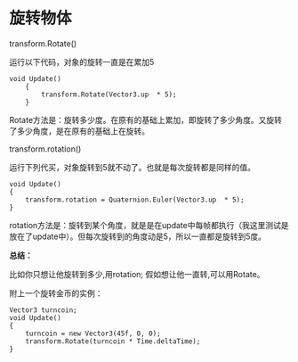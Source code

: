 # 旋转物体

transform.Rotate()

运行以下代码，对象的旋转一直是在累加5

```
void Update()
    {    
        transform.Rotate(Vector3.up  * 5);
    }
```

Rotate方法是：旋转多少度。在原有的基础上累加，即旋转了多少角度。又旋转了多少角度，是在原有的基础上在旋转。

transform.rotation()

运行下列代买，对象旋转到5就不动了。也就是每次旋转都是同样的值。

```
void Update()
{
    transform.rotation = Quaternion.Euler(Vector3.up  * 5);
}
```

rotation方法是：旋转到某个角度，就是是在update中每帧都执行（我这里测试是放在了update中）。但每次旋转到的角度动是5，所以一直都是旋转到5度。

**总结：**

比如你只想让他旋转到多少,用rotation; 假如想让他一直转,可以用Rotate。



附上一个旋转金币的实例：

```
Vector3 turncoin;
void Update()
{
    turncoin = new Vector3(45f, 0, 0);
    transform.Rotate(turncoin * Time.deltaTime);
}
```
